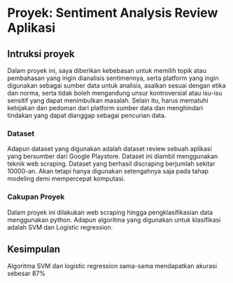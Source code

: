 # Proyek: Sentiment Analysis Review Aplikasi 

## Intruksi proyek

Dalam proyek ini, saya diberikan kebebasan untuk memilih topik atau pembahasan yang ingin dianalisis sentimennya, serta platform yang ingin digunakan sebagai sumber data untuk analisis, asalkan sesuai dengan etika dan norma, serta tidak boleh mengandung unsur kontroversial atau isu-isu sensitif yang dapat menimbulkan masalah. Selain itu, harus mematuhi kebijakan dan pedoman dari platform sumber data dan menghindari tindakan yang dapat dianggap sebagai pencurian data.

### Dataset

Adapun dataset yang digunakan adalah dataset review sebuah aplikasi yang bersumber dari Google Playstore. Dataset ini diambil menggunakan teknik web scraping. Dataset yang berhasil discraping berjumlah sekitar 10000-an. Akan tetapi hanya digunakan setengahnya saja pada tahap modeling demi mempercepat komputasi.


### Cakupan Proyek

Dalam proyek ini dilakukan web scraping hingga pengklasifikasian data menggunakan python. Adapun algoritma yang digunakan untuk klasifikasi adalah SVM dan Logistic regression.


## Kesimpulan 

Algoritma SVM dan logistic regression sama-sama mendapatkan akurasi sebesar 87% 


